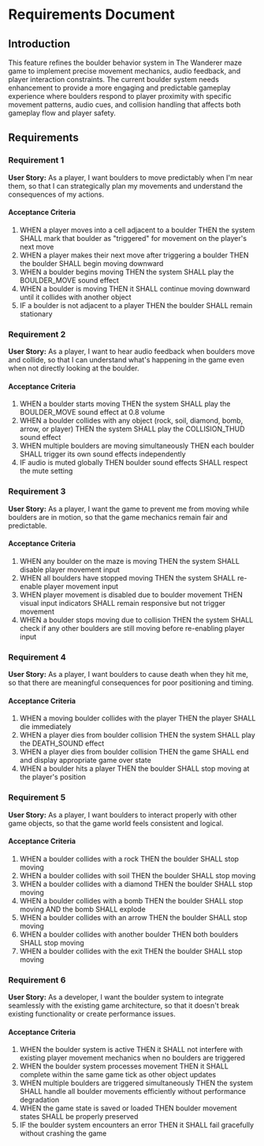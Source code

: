 # Requirements Document

## Introduction

This feature refines the boulder behavior system in The Wanderer maze game to implement precise movement mechanics, audio feedback, and player interaction constraints. The current boulder system needs enhancement to provide a more engaging and predictable gameplay experience where boulders respond to player proximity with specific movement patterns, audio cues, and collision handling that affects both gameplay flow and player safety.

## Requirements

### Requirement 1

**User Story:** As a player, I want boulders to move predictably when I'm near them, so that I can strategically plan my movements and understand the consequences of my actions.

#### Acceptance Criteria

1. WHEN a player moves into a cell adjacent to a boulder THEN the system SHALL mark that boulder as "triggered" for movement on the player's next move
2. WHEN a player makes their next move after triggering a boulder THEN the boulder SHALL begin moving downward
3. WHEN a boulder begins moving THEN the system SHALL play the BOULDER_MOVE sound effect
4. WHEN a boulder is moving THEN it SHALL continue moving downward until it collides with another object
5. IF a boulder is not adjacent to a player THEN the boulder SHALL remain stationary

### Requirement 2

**User Story:** As a player, I want to hear audio feedback when boulders move and collide, so that I can understand what's happening in the game even when not directly looking at the boulder.

#### Acceptance Criteria

1. WHEN a boulder starts moving THEN the system SHALL play the BOULDER_MOVE sound effect at 0.8 volume
2. WHEN a boulder collides with any object (rock, soil, diamond, bomb, arrow, or player) THEN the system SHALL play the COLLISION_THUD sound effect
3. WHEN multiple boulders are moving simultaneously THEN each boulder SHALL trigger its own sound effects independently
4. IF audio is muted globally THEN boulder sound effects SHALL respect the mute setting

### Requirement 3

**User Story:** As a player, I want the game to prevent me from moving while boulders are in motion, so that the game mechanics remain fair and predictable.

#### Acceptance Criteria

1. WHEN any boulder on the maze is moving THEN the system SHALL disable player movement input
2. WHEN all boulders have stopped moving THEN the system SHALL re-enable player movement input
3. WHEN player movement is disabled due to boulder movement THEN visual input indicators SHALL remain responsive but not trigger movement
4. WHEN a boulder stops moving due to collision THEN the system SHALL check if any other boulders are still moving before re-enabling player input

### Requirement 4

**User Story:** As a player, I want boulders to cause death when they hit me, so that there are meaningful consequences for poor positioning and timing.

#### Acceptance Criteria

1. WHEN a moving boulder collides with the player THEN the player SHALL die immediately
2. WHEN a player dies from boulder collision THEN the system SHALL play the DEATH_SOUND effect
3. WHEN a player dies from boulder collision THEN the game SHALL end and display appropriate game over state
4. WHEN a boulder hits a player THEN the boulder SHALL stop moving at the player's position

### Requirement 5

**User Story:** As a player, I want boulders to interact properly with other game objects, so that the game world feels consistent and logical.

#### Acceptance Criteria

1. WHEN a boulder collides with a rock THEN the boulder SHALL stop moving
2. WHEN a boulder collides with soil THEN the boulder SHALL stop moving
3. WHEN a boulder collides with a diamond THEN the boulder SHALL stop moving
4. WHEN a boulder collides with a bomb THEN the boulder SHALL stop moving AND the bomb SHALL explode
5. WHEN a boulder collides with an arrow THEN the boulder SHALL stop moving
6. WHEN a boulder collides with another boulder THEN both boulders SHALL stop moving
7. WHEN a boulder collides with the exit THEN the boulder SHALL stop moving

### Requirement 6

**User Story:** As a developer, I want the boulder system to integrate seamlessly with the existing game architecture, so that it doesn't break existing functionality or create performance issues.

#### Acceptance Criteria

1. WHEN the boulder system is active THEN it SHALL not interfere with existing player movement mechanics when no boulders are triggered
2. WHEN the boulder system processes movement THEN it SHALL complete within the same game tick as other object updates
3. WHEN multiple boulders are triggered simultaneously THEN the system SHALL handle all boulder movements efficiently without performance degradation
4. WHEN the game state is saved or loaded THEN boulder movement states SHALL be properly preserved
5. IF the boulder system encounters an error THEN it SHALL fail gracefully without crashing the game